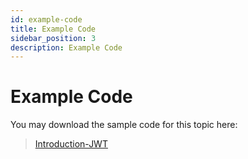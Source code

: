 ```yaml
---
id: example-code
title: Example Code
sidebar_position: 3
description: Example Code
---
```


# Example Code

You may download the sample code for this topic here:

> [Introduction-JWT](https://github.com/WPAS-Examples/Introduction-JWT)
